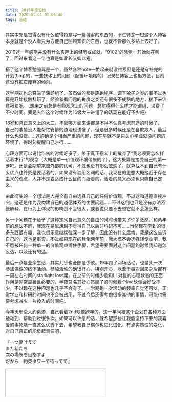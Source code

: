 ```yaml
---
title: 2019年度总结
date: 2020-01-01 01:05:40
tags: 总结
---
```


其实本来是觉得没有什么值得特意写一篇博客的东西的，不过转念一想这个人博客本身就是个没人看只为方便自己回顾知识的东西，也就不管那么多贴上去好了。

2019这一年感觉并没有什么实际上的经历或成就，“9102”的感觉一开始就在叫了，回过来看这一年也真是如此长又如此短。

搭了这个博客勉强算是一个，虽然各种note一忙起来就没空写但是还是有补完的计划(flag)的，一些技术上的问题（配置环境啥的）记录在博客上也挺方便，目前还没有把它废弃的倾向。

这学期初也总算进了课题组了，虽然做的都是跑跑程序、调下轮子之类的事不过也算是开始接触科研了，经验和看问题的角度之类还有很多不成熟的地方，接下来注意积累吧。（想来之前总是有些观念上的问题，总觉得得什么样才能进组，浪费了不少时间。要是去年这个时候作为16级大三进组了的话现在能好不少吧）

18岁和真正意义上的大三，不管哪方面来讲都是不得不认真考虑前途的时候了。自己的事情没人能帮忙安排的道理也该懂了，但是很多时候还是在自欺欺人，最后什么也没做……这的确是个相当严重的问题，现在早就不是只关心学业就没问题的环境了，得时刻提醒自己才行……

心理方面可以说比年初的时候好多了，终于真正意义上的摈弃了“我必须要怎么样活着才行”的观念（大概是单一价值观环境带来的？），这大概算是接受自己的第一步吧。还是会期望来自外部的认可，不过也没有那么敏感了，就算找不到自己有什么优点也终究是要活着的。如果没有滥用名词的话，我现在的思想大概接近于存在主义的观点，人并不是要达成什么目的而活着的，活着的意义必须也只能自己定义。

由此衍生的一个想法是人完全有自由选择自己的任何价值观。不过这和道德直接冲突，这还是作为我构建自己的道德体系的主要问题……不过这倒也只是没有办法系统解释，在行为上体现的影响倒不会很大，或者说只要不去想它就不会怎么样。

另一个问题在于给予了这种定义自己意义的自由的同时也带来了许多茫然。和两年前的想法不同，我现在是越想越不觉得自己以后非科研不可……当然现在学到的很多东西很有趣，我也很乐意继续往深一步了解，因此没有什么后悔，我是这么告诉自己的，这也是事实。不过如果现在的我倒两年前，我大概不会选择转专业吧。我不愿被任何一种单一的价值观束缚住手脚，希望需要面对这个问题的时候我知道怎么选，以及还有的选。

最后一点是业余生活，其实几乎也全部是少歌。19年跑了两场活动，也是头一次参加偶像的线下活动。参加活动的确很开心，特别开心，以至于每次回来之后都有一周左右时间的starlight loss期。在之前的时候少歌和LL对我的心理状态的正面作用是非常显著且必要的，半夜莫名其妙心态崩了的时候看个live映像会好受不少，不过现在这种问题也几乎不会有了。一学期跑一次活动的频率自觉还可以，正常学业和科研的时间也不会被占用，不过今后还得考虑很多其他的事情，可能也需要考虑减少一些投入的时间吧。

今年天邪没人约桌游，自己看着2nd映像跨年的。这一年间被这个企划在各种方面触动到、帮助到过很多次。如果可以许愿的话，就希望那些让我能坚持下来的我喜爱的事物能一直这么优秀下去，希望我自己偶尔也进化进化，有点实质性的变化，对自己真正的能负起责任吧。

『一つ夢叶えて  
また私たち  
次の場所を目指すよ  
だから　約束タワーで待ってて』

<iframe src="//music.163.com/outchain/player?type=2&id=1350687790&auto=0&height=66" style="width: 310px; height: 86px;"> </iframe>